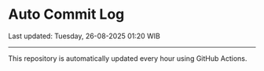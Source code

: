 # Auto Commit Log

Last updated: Tuesday, 26-08-2025 01:20 WIB

---

This repository is automatically updated every hour using GitHub Actions.
